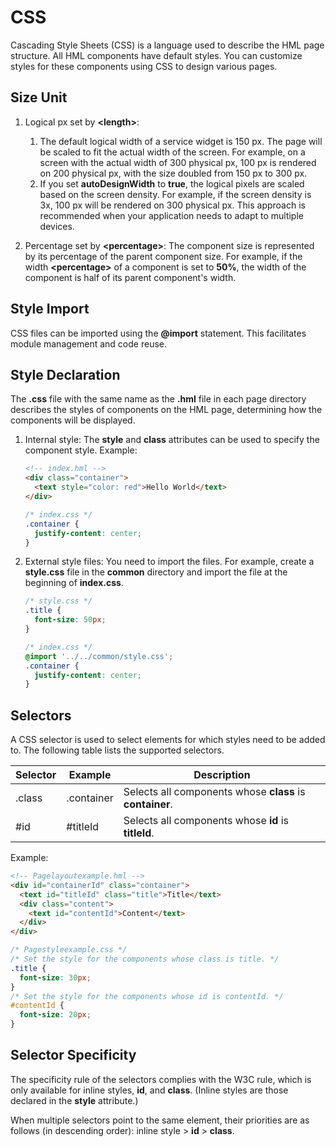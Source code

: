 # CSS


Cascading Style Sheets (CSS) is a language used to describe the HML page structure. All HML components have default styles. You can customize styles for these components using CSS to design various pages.


## Size Unit

1. Logical px set by **\<length>**:
   1. The default logical width of a service widget is 150 px. The page will be scaled to fit the actual width of the screen. For example, on a screen with the actual width of 300 physical px, 100 px is rendered on 200 physical px, with the size doubled from 150 px to 300 px.
   2. If you set **autoDesignWidth** to **true**, the logical pixels are scaled based on the screen density. For example, if the screen density is 3x, 100 px will be rendered on 300 physical px. This approach is recommended when your application needs to adapt to multiple devices.

2. Percentage set by **\<percentage>**: The component size is represented by its percentage of the parent component size. For example, if the width **\<percentage>** of a component is set to **50%**, the width of the component is half of its parent component's width.


## Style Import

CSS files can be imported using the **\@import** statement. This facilitates module management and code reuse.


## Style Declaration

The **.css** file with the same name as the **.hml** file in each page directory describes the styles of components on the HML page, determining how the components will be displayed.

1. Internal style: The **style** and **class** attributes can be used to specify the component style. Example:
  
   ```html
   <!-- index.hml -->
   <div class="container">
     <text style="color: red">Hello World</text>
   </div>
   ```

   
   ```css
   /* index.css */
   .container {
     justify-content: center;
   }
   ```

2. External style files: You need to import the files. For example, create a **style.css** file in the **common** directory and import the file at the beginning of **index.css**.
  
   ```css
   /* style.css */
   .title {
     font-size: 50px;
   }
   ```

   
   ```css
   /* index.css */
   @import '../../common/style.css';
   .container {
     justify-content: center;
   }
   ```


## Selectors

A CSS selector is used to select elements for which styles need to be added to. The following table lists the supported selectors.

| Selector| Example| Description|
| -------- | -------- | -------- |
| .class | .container | Selects all components whose **class** is **container**.|
| \#id | \#titleId | Selects all components whose **id** is **titleId**.|

Example:


```html
<!-- Pagelayoutexample.hml -->
<div id="containerId" class="container">
  <text id="titleId" class="title">Title</text>
  <div class="content">
    <text id="contentId">Content</text>
  </div>
</div>
```


```css
/* Pagestyleexample.css */
/* Set the style for the components whose class is title. */
.title {
  font-size: 30px;
}
/* Set the style for the components whose id is contentId. */
#contentId {
  font-size: 20px;
}
```


## Selector Specificity

The specificity rule of the selectors complies with the W3C rule, which is only available for inline styles, **id**, and **class**. (Inline styles are those declared in the **style** attribute.)

When multiple selectors point to the same element, their priorities are as follows (in descending order): inline style > **id** > **class**.
